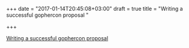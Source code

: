 +++
date = "2017-01-14T20:45:08+03:00"
draft = true
title = "Writing a successful gophercon proposal "

+++

<p><a href="https://blog.gopheracademy.com/gophercon-2017/writing-a-successful-gophercon-proposal">Writing a successful gophercon proposal </a></p>
